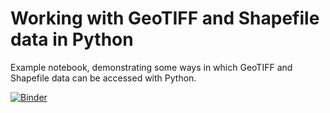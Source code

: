 # Working with GeoTIFF and Shapefile data in Python

Example notebook, demonstrating some ways in which GeoTIFF and Shapefile data
can be accessed with Python.

[![Binder](https://mybinder.org/badge_logo.svg)](https://hub.binder.curvenote.dev/user/cemacrr-python-tif-testing-9aitqsbj/tree/python-tif-testing.ipynb)
